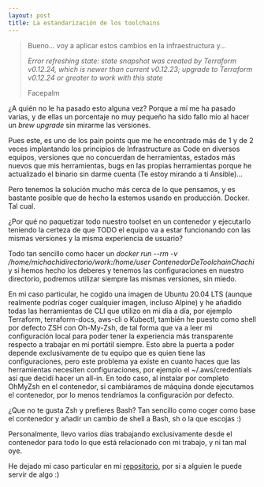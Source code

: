 ```yaml
---
layout: post
title: La estandarización de los toolchains
---
```


> Bueno... voy a aplicar estos cambios en la infraestructura y...
>
> *Error refreshing state: state snapshot was created by Terraform v0.12.24, which is newer than current v0.12.23; upgrade to Terraform v0.12.24 or greater to work with this state*
>
> Facepalm

¿A quién no le ha pasado esto alguna vez? Porque a mí me ha pasado varias, y de ellas un porcentaje no muy pequeño ha sido fallo mío al hacer un *brew upgrade* sin mirarme las versiones. 

Pues este, es uno de los pain points que me he encontrado más de 1 y de 2 veces implantando los principios de Infrastructure as Code en diversos equipos, versiones que no concuerdan de herramientas, estados más nuevos que mis herramientas, bugs en las propias herramientas porque he actualizado el binario sin darme cuenta (Te estoy mirando a tí Ansible)...

Pero tenemos la solución mucho más cerca de lo que pensamos, y es bastante posible que de hecho la estemos usando en producción. Docker. Tal cual.

¿Por qué no paquetizar todo nuestro toolset en un contenedor y ejecutarlo teniendo la certeza de que TODO el equipo va a estar funcionando con las mismas versiones y la misma experiencia de usuario?

Todo tan sencillo como hacer un *docker run --rm -v /home/michachidirectorio/work:/home/user ContenedorDeToolchainChachi* y si hemos hecho los deberes y tenemos las configuraciones en nuestro directorio, podremos utilizar siempre las mismas versiones, sin miedo.

En mi caso particular, he cogido una imagen de Ubuntu 20.04 LTS (aunque realmente podrías coger cualquier imagen, incluso Alpine) y he añadido todas las herramientas de CLI que utilizo en mi día a día, por ejemplo Terraform, terraform-docs, aws-cli o Kubectl, también he puesto como shell por defecto ZSH con Oh-My-Zsh, de tal forma que va a leer mi configuración local para poder tener la experiencia más transparente respecto a trabajar en mi portátil siempre. Esto abre la puerta a poder depende exclusivamente de tu equipo que es quien tiene las configuraciones, pero este problema ya existe en cuanto haces que las herramientas necesiten configuraciones, por ejemplo el ~/.aws/credentials así que decidí hacer un all-in. En todo caso, al instalar por completo OhMyZsh en el contenedor, si cambiáramos de máquina donde ejecutamos el contenedor, por lo menos tendríamos la configuración por defecto.

¿Que no te gusta Zsh y prefieres Bash? Tan sencillo como coger como base el contenedor y añadir un cambio de shell a Bash, sh o la que escojas :)

Personalmente, llevo varios días trabajando exclusivamente desde el contenedor para todo lo que está relacionado con mi trabajo, y ni tan mal oye.

He dejado mi caso particular en mi [repositorio](https://github.com/vFondevilla/cloud-shell), por si a alguien le puede servir de algo :)





